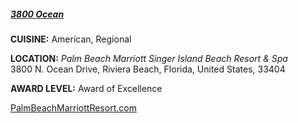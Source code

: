 ##### [3800 Ocean](//PalmBeachMarriottResort.com)
**CUISINE:** American, Regional

**LOCATION:** *Palm Beach Marriott Singer Island Beach Resort & Spa*<br>
3800 N. Ocean Drive, Riviera Beach, Florida, United States, 33404

**AWARD LEVEL:** Award of Excellence

[PalmBeachMarriottResort.com](//PalmBeachMarriottResort.com)
